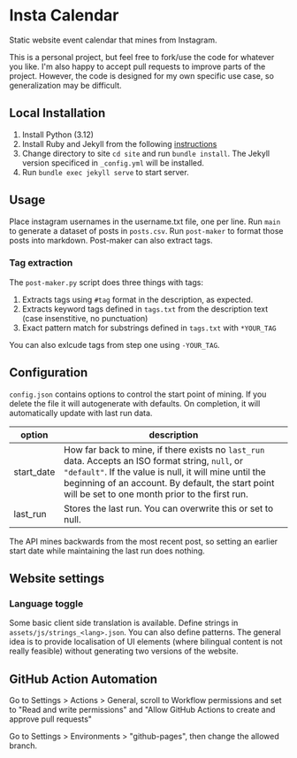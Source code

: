 # Insta Calendar

Static website event calendar that mines from Instagram.

This is a personal project, but feel free to fork/use the code for whatever you like. I'm also happy to accept pull requests to improve parts of the project. However, the code is designed for my own specific use case, so generalization may be difficult.

## Local Installation

1. Install Python (3.12)
2. Install Ruby and Jekyll from the following [instructions](https://jekyllrb.com/docs/installation/)
3. Change directory to site `cd site` and run `bundle install`. The Jekyll version specificed in `_config.yml` will be installed.
4. Run `bundle exec jekyll serve` to start server.

## Usage

Place instagram usernames in the username.txt file, one per line. Run `main` to generate a dataset of posts in `posts.csv`. Run `post-maker` to format those posts into markdown. Post-maker can also extract tags.

### Tag extraction

The `post-maker.py` script does three things with tags:

1. Extracts tags using `#tag` format in the description, as expected.
2. Extracts keyword tags defined in `tags.txt` from the description text (case insenstitive, no punctuation)
3. Exact pattern match for substrings defined in `tags.txt` with `*YOUR_TAG`

You can also exlcude tags from step one using `-YOUR_TAG`.

## Configuration

```config.json``` contains options to control the start point of mining. If you delete the file it will autogenerate with defaults. On completion, it will automatically update with last run data.

|option|description|
|-|-|
|start_date| How far back to mine, if there exists no `last_run` data. Accepts an ISO format string, `null`, or `"default"`. If the value is null, it will mine until the beginning of an account. By default, the start point will be set to one month prior to the first run. |
| last_run | Stores the last run. You can overwrite this or set to null.

The API mines backwards from the most recent post, so setting an earlier start date while maintaining the last run does nothing.

## Website settings

### Language toggle
Some basic client side translation is available. Define strings in `assets/js/strings_<lang>.json`. You can also define patterns. The general idea is to provide localisation of UI elements (where bilingual content is not really feasible) without generating two versions of the website.

## GitHub Action Automation

Go to Settings > Actions > General, scroll to Workflow permissions and set to "Read and write permissions" and "Allow GitHub Actions to create and approve pull requests"

Go to Settings > Environments > "github-pages", then change the allowed branch.
